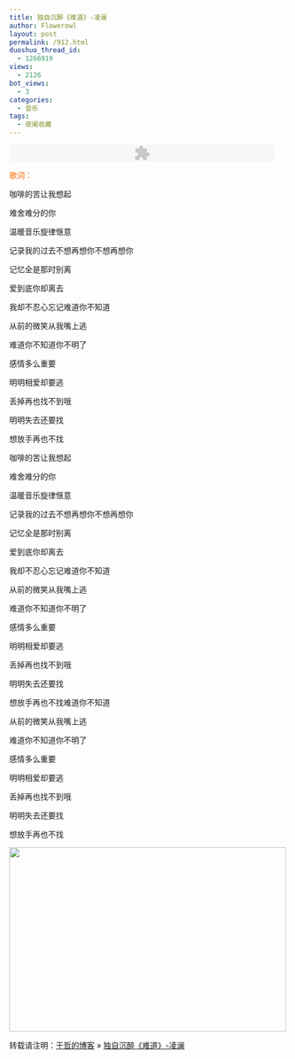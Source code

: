 ```yaml
---
title: 独自沉醉《难道》-凌澜
author: Flowerowl
layout: post
permalink: /912.html
duoshuo_thread_id:
  - 1266919
views:
  - 2126
bot_views:
  - 3
categories:
  - 音乐
tags:
  - 夜阑收藏
---
```

<embed src="http://www.tudou.com/v/X_riN8d0ozs/v.swf" type="application/x-shockwave-flash" allowscriptaccess="always" allowfullscreen="true" wmode="opaque" width="480" height="30">
</embed>

  
<span style="color: #ff6600;">歌词：</span>

咖啡的苦让我想起

难舍难分的你

温暖音乐旋律惬意

记录我的过去不想再想你不想再想你

记忆全是那时别离

爱到底你却离去

我却不忍心忘记难道你不知道

从前的微笑从我嘴上逃

难道你不知道你不明了

感情多么重要

明明相爱却要逃

丢掉再也找不到哦

明明失去还要找

想放手再也不找

咖啡的苦让我想起

难舍难分的你

温暖音乐旋律惬意

记录我的过去不想再想你不想再想你

记忆全是那时别离

爱到底你却离去

我却不忍心忘记难道你不知道

从前的微笑从我嘴上逃

难道你不知道你不明了

感情多么重要

明明相爱却要逃

丢掉再也找不到哦

明明失去还要找

想放手再也不找难道你不知道

从前的微笑从我嘴上逃

难道你不知道你不明了

感情多么重要

明明相爱却要逃

丢掉再也找不到哦

明明失去还要找

想放手再也不找

<img class="aligncenter size-full wp-image-918" title="Lazynight | 夜阑" src="http://lazynight.me/wp-content/uploads/2011/11/12666386486561.jpg" alt="" width="500" height="333" />

转载请注明：[于哲的博客][1] &raquo; [独自沉醉《难道》-凌澜][2]

 [1]: http://localhost/wordpress
 [2]: http://localhost/wordpress/912.html